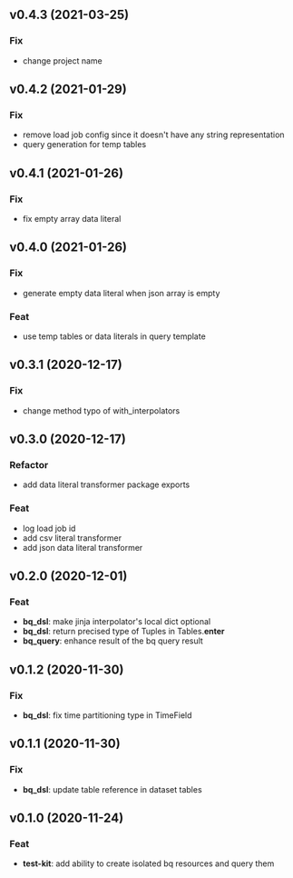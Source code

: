 ## v0.4.3 (2021-03-25)

### Fix

- change project name

## v0.4.2 (2021-01-29)

### Fix

- remove load job config since it doesn't have any string representation
- query generation for temp tables

## v0.4.1 (2021-01-26)

### Fix

- fix empty array data literal

## v0.4.0 (2021-01-26)

### Fix

- generate empty data literal when json array is empty

### Feat

- use temp tables or data literals in query template

## v0.3.1 (2020-12-17)

### Fix

- change method typo of with_interpolators

## v0.3.0 (2020-12-17)

### Refactor

- add data literal transformer package exports

### Feat

- log load job id
- add csv literal transformer
- add json data literal transformer

## v0.2.0 (2020-12-01)

### Feat

- **bq_dsl**: make jinja interpolator's local dict optional
- **bq_dsl**: return precised type of Tuples in Tables.__enter__
- **bq_query**: enhance result of the bq query result

## v0.1.2 (2020-11-30)

### Fix

- **bq_dsl**: fix time partitioning type in TimeField

## v0.1.1 (2020-11-30)

### Fix

- **bq_dsl**: update table reference in dataset tables

## v0.1.0 (2020-11-24)

### Feat

- **test-kit**: add ability to create isolated bq resources and query them
